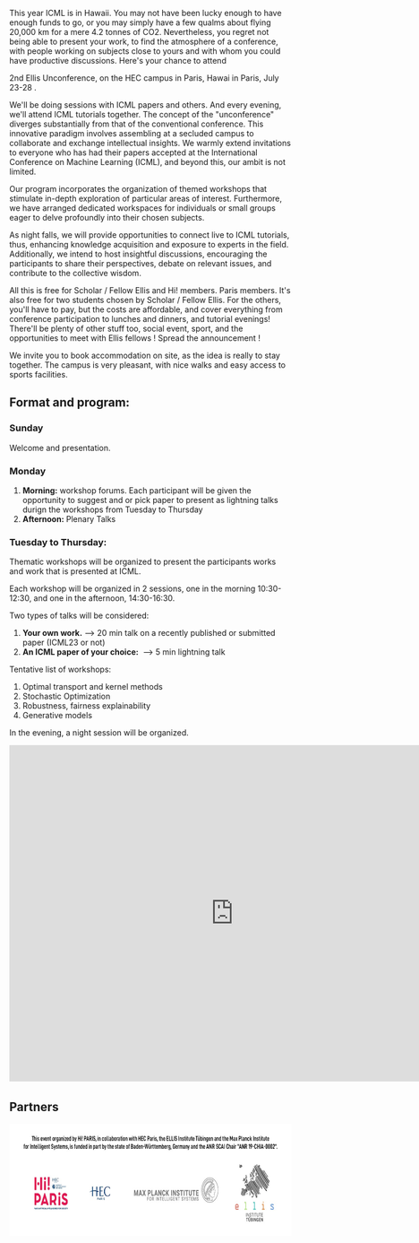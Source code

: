 
This year ICML is in Hawaii. You may not have been lucky enough to have enough funds to go, or you may simply have a few qualms about flying 20,000 km for a mere 4.2 tonnes of CO2. Nevertheless, you regret not being able to present your work, to find the atmosphere of a conference, with people working on subjects close to yours and with whom you could have productive discussions. Here's your chance to attend

2nd Ellis Unconference, on the HEC campus in Paris, Hawai in Paris, July 23-28 .

We'll be doing sessions with ICML papers and others. And every evening, we'll attend ICML tutorials together. The concept of the "unconference" diverges substantially from that of the conventional conference. This innovative paradigm involves assembling at a secluded campus to collaborate and exchange intellectual insights. We warmly extend invitations to everyone who has had their papers accepted at the International Conference on Machine Learning (ICML), and beyond this, our ambit is not limited.

Our program incorporates the organization of themed workshops that stimulate in-depth  exploration of particular areas of interest. Furthermore, we have arranged dedicated workspaces for individuals or small groups eager to delve profoundly into their chosen subjects.

As night falls, we will provide opportunities to connect live to ICML tutorials, thus, enhancing knowledge acquisition and exposure to experts in the field. Additionally, we intend to host insightful discussions, encouraging the participants to share their perspectives, debate on relevant issues, and contribute to the collective wisdom.

All this is free for Scholar / Fellow Ellis and Hi! members. Paris members. It's also free for two students chosen by Scholar / Fellow Ellis. For the others, you'll have to pay, but the costs are affordable, and cover everything from conference participation to lunches and dinners, and tutorial evenings! There'll be plenty of other stuff too, social event, sport, and the opportunities to meet with Ellis fellows ! Spread the announcement !

We invite you to book accommodation on site, as the idea is really to stay
together. The campus is very pleasant, with nice walks and easy access to sports
facilities.


## Format and program:

### Sunday
Welcome and presentation.

### Monday
1. **Morning:** workshop forums. Each participant will be given the opportunity to suggest and or pick paper to present as lightning talks durign the workshops from Tuesday to  Thursday
2. **Afternoon:** Plenary Talks

### Tuesday to Thursday:
Thematic workshops will be organized to present the participants works and work that is presented at ICML.

Each workshop will be organized in 2 sessions, one in the morning 10:30-12:30, and one in the afternoon, 14:30-16:30.

Two types of talks will be considered:
1. **Your own work.** 
--> 20 min talk on a recently published or submitted paper (ICML23 or not)
2. **An ICML paper of your choice:**  
--> 5 min lightning talk

Tentative list of workshops:
1. Optimal transport and kernel methods
2. Stochastic Optimization
3. Robustness, fairness explainability
4. Generative models

In the evening, a night session will be organized.


<iframe src="https://calendar.google.com/calendar/embed?height=600&wkst=1&bgcolor=%23ffffff&ctz=Europe%2FParis&mode=WEEK&hl=en&src=ZTA4ODZjZDcwMmQ0Njg5YzE0MDZmZDQxOWVjMjI3Yjg5MGM3M2U4NmQ0OTcyYzYxYTRiYTgzNTI3YjA0MDAyMkBncm91cC5jYWxlbmRhci5nb29nbGUuY29t&color=%234285F4&dates=20230723/20230729" width="800" height="600" frameborder="0" scrolling="no"></iframe>


## Partners

<img src="imgs/footer.jpg" alt="Hi Paris" style="height:200px;">

